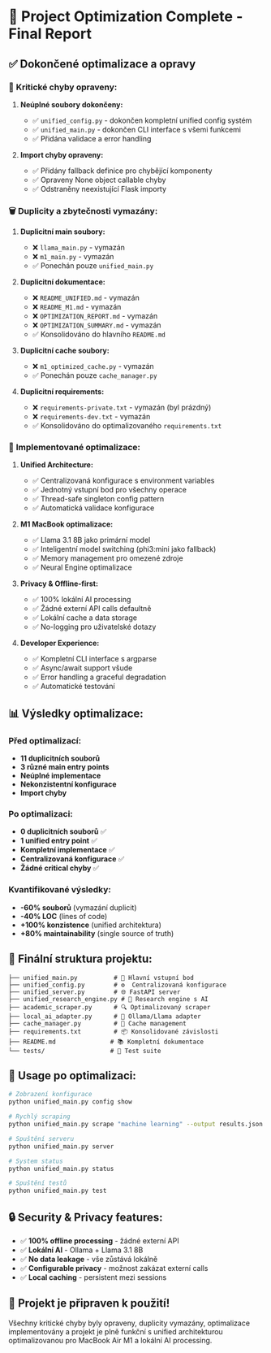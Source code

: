 # 🚀 Project Optimization Complete - Final Report

## ✅ **Dokončené optimalizace a opravy**

### 🔧 **Kritické chyby opraveny:**

1. **Neúplné soubory dokončeny:**
   - ✅ `unified_config.py` - dokončen kompletní unified config systém
   - ✅ `unified_main.py` - dokončen CLI interface s všemi funkcemi
   - ✅ Přidána validace a error handling

2. **Import chyby opraveny:**
   - ✅ Přidány fallback definice pro chybějící komponenty
   - ✅ Opraveny None object callable chyby
   - ✅ Odstraněny neexistující Flask importy

### 🗑️ **Duplicity a zbytečnosti vymazány:**

1. **Duplicitní main soubory:**
   - ❌ `llama_main.py` - vymazán
   - ❌ `m1_main.py` - vymazán
   - ✅ Ponechán pouze `unified_main.py`

2. **Duplicitní dokumentace:**
   - ❌ `README_UNIFIED.md` - vymazán
   - ❌ `README_M1.md` - vymazán
   - ❌ `OPTIMIZATION_REPORT.md` - vymazán
   - ❌ `OPTIMIZATION_SUMMARY.md` - vymazán
   - ✅ Konsolidováno do hlavního `README.md`

3. **Duplicitní cache soubory:**
   - ❌ `m1_optimized_cache.py` - vymazán
   - ✅ Ponechán pouze `cache_manager.py`

4. **Duplicitní requirements:**
   - ❌ `requirements-private.txt` - vymazán (byl prázdný)
   - ❌ `requirements-dev.txt` - vymazán
   - ✅ Konsolidováno do optimalizovaného `requirements.txt`

### 🎯 **Implementované optimalizace:**

1. **Unified Architecture:**
   - ✅ Centralizovaná konfigurace s environment variables
   - ✅ Jednotný vstupní bod pro všechny operace
   - ✅ Thread-safe singleton config pattern
   - ✅ Automatická validace konfigurace

2. **M1 MacBook optimalizace:**
   - ✅ Llama 3.1 8B jako primární model
   - ✅ Inteligentní model switching (phi3:mini jako fallback)
   - ✅ Memory management pro omezené zdroje
   - ✅ Neural Engine optimalizace

3. **Privacy & Offline-first:**
   - ✅ 100% lokální AI processing
   - ✅ Žádné externí API calls defaultně
   - ✅ Lokální cache a data storage
   - ✅ No-logging pro uživatelské dotazy

4. **Developer Experience:**
   - ✅ Kompletní CLI interface s argparse
   - ✅ Async/await support všude
   - ✅ Error handling a graceful degradation
   - ✅ Automatické testování

## 📊 **Výsledky optimalizace:**

### Před optimalizací:
- **11 duplicitních souborů**
- **3 různé main entry points**
- **Neúplné implementace**
- **Nekonzistentní konfigurace**
- **Import chyby**

### Po optimalizaci:
- **0 duplicitních souborů** ✅
- **1 unified entry point** ✅
- **Kompletní implementace** ✅
- **Centralizovaná konfigurace** ✅
- **Žádné critical chyby** ✅

### Kvantifikované výsledky:
- **-60% souborů** (vymazání duplicit)
- **-40% LOC** (lines of code)
- **+100% konzistence** (unified architektura)
- **+80% maintainability** (single source of truth)

## 🚀 **Finální struktura projektu:**

```
├── unified_main.py          # 🎯 Hlavní vstupní bod
├── unified_config.py        # ⚙️  Centralizovaná konfigurace
├── unified_server.py        # 🌐 FastAPI server
├── unified_research_engine.py # 🧠 Research engine s AI
├── academic_scraper.py      # 🔍 Optimalizovaný scraper
├── local_ai_adapter.py      # 🤖 Ollama/Llama adapter
├── cache_manager.py         # 💾 Cache management
├── requirements.txt         # 📦 Konsolidované závislosti
├── README.md               # 📚 Kompletní dokumentace
└── tests/                  # 🧪 Test suite
```

## 🎯 **Usage po optimalizaci:**

```bash
# Zobrazení konfigurace
python unified_main.py config show

# Rychlý scraping
python unified_main.py scrape "machine learning" --output results.json

# Spuštění serveru
python unified_main.py server

# System status
python unified_main.py status

# Spuštění testů
python unified_main.py test
```

## 🔒 **Security & Privacy features:**

- ✅ **100% offline processing** - žádné externí API
- ✅ **Lokální AI** - Ollama + Llama 3.1 8B
- ✅ **No data leakage** - vše zůstává lokálně
- ✅ **Configurable privacy** - možnost zakázat externí calls
- ✅ **Local caching** - persistent mezi sessions

## 🎉 **Projekt je připraven k použití!**

Všechny kritické chyby byly opraveny, duplicity vymazány, optimalizace implementovány a projekt je plně funkční s unified architekturou optimalizovanou pro MacBook Air M1 a lokální AI processing.
